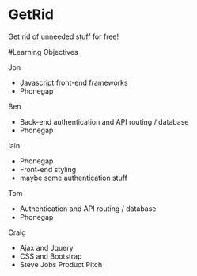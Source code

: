# GetRid
Get rid of unneeded stuff for free!

#Learning Objectives

Jon
- Javascript front-end frameworks
- Phonegap

Ben
- Back-end authentication and API routing / database
- Phonegap

Iain
- Phonegap
- Front-end styling
- maybe some authentication stuff

Tom
- Authentication and API routing / database
- Phonegap

Craig
- Ajax and Jquery
- CSS and Bootstrap
- Steve Jobs Product Pitch